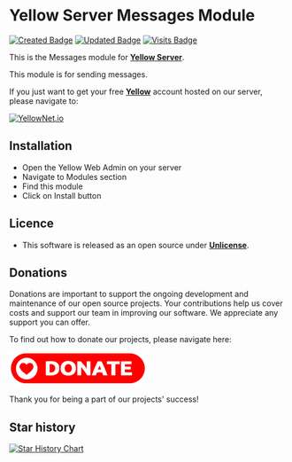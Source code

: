 # Yellow Server Messages Module

[![Created Badge](https://badges.pufler.dev/created/libersoft-org/yellow-server-module-messages)](https://badges.pufler.dev) [![Updated Badge](https://badges.pufler.dev/updated/libersoft-org/yellow-server-module-messages)](https://badges.pufler.dev) [![Visits Badge](https://badges.pufler.dev/visits/libersoft-org/yellow-server-module-messages)](https://badges.pufler.dev)

This is the Messages module for [**Yellow Server**](https://github.com/libersoft-org/yellow-server/).

This module is for sending messages.

If you just want to get your free [**Yellow**](https://yellow.libersoft.org) account hosted on our server, please navigate to:

[![YellowNet.io](https://raw.githubusercontent.com/libersoft-org/odtp-documentation/main/logo.png)](https://yellownet.io)

## Installation

- Open the Yellow Web Admin on your server
- Navigate to Modules section
- Find this module
- Click on Install button

## Licence

- This software is released as an open source under [**Unlicense**](./LICENSE).

## Donations

Donations are important to support the ongoing development and maintenance of our open source projects. Your contributions help us cover costs and support our team in improving our software. We appreciate any support you can offer.

To find out how to donate our projects, please navigate here:

[![Donate](https://raw.githubusercontent.com/libersoft-org/documents/main/donate.png)](https://libersoft.org/donations)

Thank you for being a part of our projects' success!

## Star history

[![Star History Chart](https://api.star-history.com/svg?repos=libersoft-org/yellow-server-module-messages&type=Date)](https://star-history.com/#libersoft-org/yellow-server-module-messages&Date)
